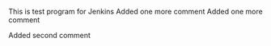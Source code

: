 This is test program for Jenkins
Added one more comment
Added one more comment

Added second comment
